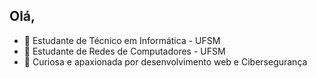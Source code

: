 ## Olá,

- 🔭 Estudante de Técnico em Informática - UFSM
- 🔭 Estudante de Redes de Computadores  - UFSM
- 💬 Curiosa e apaxionada por desenvolvimento web e Cibersegurança
